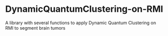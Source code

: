 # DynamicQuantumClustering-on-RMI
A library with several functions to apply Dynamic Quantum Clustering on RMI to segment brain tumors
